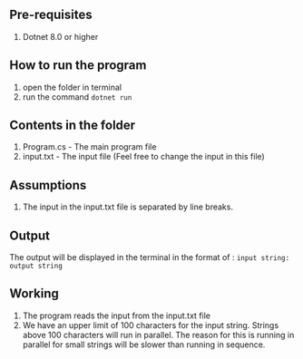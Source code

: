 ## Pre-requisites
1. Dotnet 8.0 or higher

## How to run the program
1. open the folder in terminal
2. run the command `dotnet run`


## Contents in the folder
1. Program.cs - The main program file
2. input.txt - The input file (Feel free to change the input in this file)

## Assumptions
1. The input in the input.txt file is separated by line breaks.

## Output
The output will be displayed in the terminal in the format of : `input string: output string`

## Working
1. The program reads the input from the input.txt file
2. We have an upper limit of 100 characters for the input string. Strings above 100 characters will run in parallel. The reason for this is running in parallel for small strings will be slower than running in sequence.

